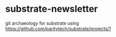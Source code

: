 # substrate-newsletter
git archaeology for substrate using https://github.com/paritytech/substrate/projects/1
